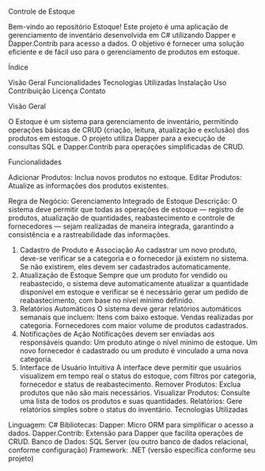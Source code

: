 Controle de Estoque
  
  Bem-vindo ao repositório Estoque! Este projeto é uma aplicação de gerenciamento de inventário desenvolvida em C# utilizando Dapper e Dapper.Contrib para acesso a dados. O objetivo é fornecer uma solução eficiente e de fácil uso para o gerenciamento de produtos em estoque.

Índice

  Visão Geral
  Funcionalidades
  Tecnologias Utilizadas
  Instalação
  Uso
  Contribuição
  Licença
  Contato
  
Visão Geral

  O Estoque é um sistema para gerenciamento de inventário, permitindo operações básicas de CRUD (criação, leitura, atualização e exclusão) dos produtos em estoque. O projeto utiliza Dapper para a execução de consultas SQL e Dapper.Contrib para operações simplificadas de CRUD.

Funcionalidades

  Adicionar Produtos: Inclua novos produtos no estoque.
  Editar Produtos: Atualize as informações dos produtos existentes.


















  Regra de Negócio: Gerenciamento Integrado de Estoque
Descrição: O sistema deve permitir que todas as operações de estoque — registro de produtos, atualização de quantidades, reabastecimento e controle de fornecedores — sejam realizadas de maneira integrada, garantindo a consistência e a rastreabilidade das informações.

1. Cadastro de Produto e Associação
Ao cadastrar um novo produto, deve-se verificar se a categoria e o fornecedor já existem no sistema. Se não existirem, eles devem ser cadastrados automaticamente.
2. Atualização de Estoque
Sempre que um produto for vendido ou reabastecido, o sistema deve automaticamente atualizar a quantidade disponível em estoque e verificar se é necessário gerar um pedido de reabastecimento, com base no nível mínimo definido.
3. Relatórios Automáticos
O sistema deve gerar relatórios automáticos semanais que incluem:
Itens com baixo estoque.
Vendas realizadas por categoria.
Fornecedores com maior volume de produtos cadastrados.
4. Notificações de Ação
Notificações devem ser enviadas aos responsáveis quando:
Um produto atinge o nível mínimo de estoque.
Um novo fornecedor é cadastrado ou um produto é vinculado a uma nova categoria.
5. Interface de Usuário Intuitiva
A interface deve permitir que usuários visualizem em tempo real o status do estoque, com filtros por categoria, fornecedor e status de reabastecimento.
  Remover Produtos: Exclua produtos que não são mais necessários.
  Visualizar Produtos: Consulte uma lista de todos os produtos e suas quantidades.
  Relatórios: Gere relatórios simples sobre o status do inventário.
Tecnologias Utilizadas

Linguagem: C#
  Bibliotecas:
  Dapper: Micro ORM para simplificar o acesso a dados.
  Dapper.Contrib: Extensão para Dapper que facilita operações de CRUD.
  Banco de Dados: SQL Server (ou outro banco de dados relacional, conforme configuração)
  Framework: .NET (versão específica conforme seu projeto)
